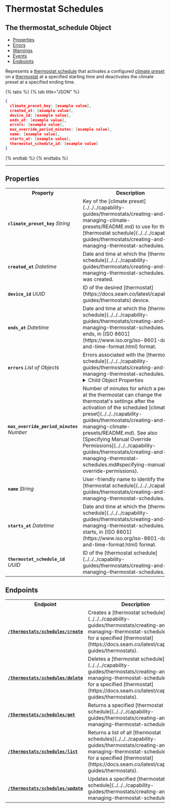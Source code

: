 # Thermostat Schedules

## The thermostat_schedule Object

- [Properties](./#properties)
- [Errors](./#errors)
- [Warnings](./#warnings)
- [Events](./#events)
- [Endpoints](./#endpoints)


Represents a [thermostat schedule](../../../capability-guides/thermostats/creating-and-managing-thermostat-schedules.md) that activates a configured [climate preset](../../../capability-guides/thermostats/creating-and-managing-climate-presets/README.md) on a [thermostat](https://docs.seam.co/latest/capability-guides/thermostats) at a specified starting time and deactivates the climate preset at a specified ending time.

{% tabs %}
{% tab title="JSON" %}
```json
{
  climate_preset_key: [example value],
  created_at: [example value],
  device_id: [example value],
  ends_at: [example value],
  errors: [example value],
  max_override_period_minutes: [example value],
  name: [example value],
  starts_at: [example value],
  thermostat_schedule_id: [example value]
}
```
{% endtab %}
{% endtabs %}

---

## Properties

<table>
<tr><th style="width:25%">Property</th><th>Description</th></tr>
<tr><td><strong><code>climate_preset_key</code></strong> <i>String</i></td>
<td>
Key of the [climate preset](../../../capability-guides/thermostats/creating-and-managing-climate-presets/README.md) to use for the [thermostat schedule](../../../capability-guides/thermostats/creating-and-managing-thermostat-schedules.md).


</td></tr>

<tr><td><strong><code>created_at</code></strong> <i>Datetime</i></td>
<td>
Date and time at which the [thermostat schedule](../../../capability-guides/thermostats/creating-and-managing-thermostat-schedules.md) was created.


</td></tr>

<tr><td><strong><code>device_id</code></strong> <i>UUID</i></td>
<td>
ID of the desired [thermostat](https://docs.seam.co/latest/capability-guides/thermostats) device.


</td></tr>

<tr><td><strong><code>ends_at</code></strong> <i>Datetime</i></td>
<td>
Date and time at which the [thermostat schedule](../../../capability-guides/thermostats/creating-and-managing-thermostat-schedules.md) ends, in [ISO 8601](https://www.iso.org/iso-8601-date-and-time-format.html) format.


</td></tr>

<tr><td><strong><code>errors</code></strong> <i>List</i> <i>of Objects</i></td>
<td>
Errors associated with the [thermostat schedule](../../../capability-guides/thermostats/creating-and-managing-thermostat-schedules.md).

<details>

<summary>Child Object Properties</summary>

- <strong><code>error_code</code></strong> <i>String</i>

  Unique identifier of the type of error. Enables quick recognition and categorization of the issue.



- <strong><code>message</code></strong> <i>String</i>

  Detailed description of the error. Provides insights into the issue and potentially how to rectify it.


</details>


</td></tr>

<tr><td><strong><code>max_override_period_minutes</code></strong> <i>Number</i></td>
<td>
Number of minutes for which a person at the thermostat can change the thermostat's settings after the activation of the scheduled [climate preset](../../../capability-guides/thermostats/creating-and-managing-climate-presets/README.md). See also [Specifying Manual Override Permissions](../../../capability-guides/thermostats/creating-and-managing-thermostat-schedules.md#specifying-manual-override-permissions).


</td></tr>

<tr><td><strong><code>name</code></strong> <i>String</i></td>
<td>
User-friendly name to identify the [thermostat schedule](../../../capability-guides/thermostats/creating-and-managing-thermostat-schedules.md).


</td></tr>

<tr><td><strong><code>starts_at</code></strong> <i>Datetime</i></td>
<td>
Date and time at which the [thermostat schedule](../../../capability-guides/thermostats/creating-and-managing-thermostat-schedules.md) starts, in [ISO 8601](https://www.iso.org/iso-8601-date-and-time-format.html) format.


</td></tr>

<tr><td><strong><code>thermostat_schedule_id</code></strong> <i>UUID</i></td>
<td>
ID of the [thermostat schedule](../../../capability-guides/thermostats/creating-and-managing-thermostat-schedules.md).


</td></tr>

</table>
</table>

## Endpoints

<table>
<tr><th width="25%">Endpoint</th><th>Description</th></tr>

<tr><td><a href="./create.md"><strong><code>/thermostats/schedules/create</code></strong></a></td>

<td>Creates a [thermostat schedule](../../../capability-guides/thermostats/creating-and-managing-thermostat-schedules.md) for a specified [thermostat](https://docs.seam.co/latest/capability-guides/thermostats).</td></tr>


<tr><td><a href="./delete.md"><strong><code>/thermostats/schedules/delete</code></strong></a></td>

<td>Deletes a [thermostat schedule](../../../capability-guides/thermostats/creating-and-managing-thermostat-schedules.md) for a specified [thermostat](https://docs.seam.co/latest/capability-guides/thermostats).</td></tr>


<tr><td><a href="./get.md"><strong><code>/thermostats/schedules/get</code></strong></a></td>

<td>Returns a specified [thermostat schedule](../../../capability-guides/thermostats/creating-and-managing-thermostat-schedules.md).</td></tr>


<tr><td><a href="./list.md"><strong><code>/thermostats/schedules/list</code></strong></a></td>

<td>Returns a list of all [thermostat schedules](../../../capability-guides/thermostats/creating-and-managing-thermostat-schedules.md) for a specified [thermostat](https://docs.seam.co/latest/capability-guides/thermostats).</td></tr>


<tr><td><a href="./update.md"><strong><code>/thermostats/schedules/update</code></strong></a></td>

<td>Updates a specified [thermostat schedule](../../../capability-guides/thermostats/creating-and-managing-thermostat-schedules.md).</td></tr>

</table>
